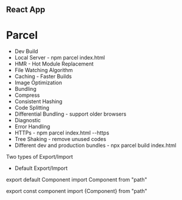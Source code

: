 ## React App

# Parcel
- Dev Build
- Local Server - npm parcel index.html
- HMR - Hot Module Replacement
- File Watching Algorithm
- Caching - Faster Builds
- Image Optimization
- Bundling
- Compress
- Consistent Hashing
- Code Splitting
- Differential Bundling - support older browsers
- Diagnostic
- Error Handling
- HTTPs - npm parcel index.html --https
- Tree Shaking - remove unused codes
- Different dev and production bundles - npx parcel build index.html

Two types of Export/Import

- Default Export/Import

export default Component
import Component from "path"

export const component
import {Component} from "path"